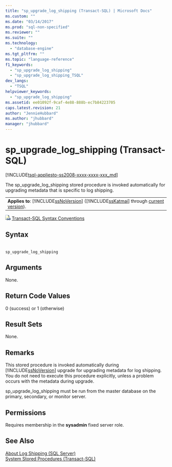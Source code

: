 ```yaml
---
title: "sp_upgrade_log_shipping (Transact-SQL) | Microsoft Docs"
ms.custom: ""
ms.date: "03/14/2017"
ms.prod: "sql-non-specified"
ms.reviewer: ""
ms.suite: ""
ms.technology: 
  - "database-engine"
ms.tgt_pltfrm: ""
ms.topic: "language-reference"
f1_keywords: 
  - "sp_upgrade_log_shipping"
  - "sp_upgrade_log_shipping_TSQL"
dev_langs: 
  - "TSQL"
helpviewer_keywords: 
  - "sp_upgrade_log_shipping"
ms.assetid: ee01092f-9caf-4e88-888b-ec7b84223705
caps.latest.revision: 21
author: "JennieHubbard"
ms.author: "jhubbard"
manager: "jhubbard"
---
```

# sp_upgrade_log_shipping (Transact-SQL)
[!INCLUDE[tsql-appliesto-ss2008-xxxx-xxxx-xxx_md](../../includes/tsql-appliesto-ss2008-xxxx-xxxx-xxx-md.md)]

  The sp_upgrade_log_shipping stored procedure is invoked automatically for upgrading metadata that is specific to log shipping.  
  
||  
|-|  
|**Applies to**: [!INCLUDE[ssNoVersion](../../includes/ssnoversion-md.md)] ([!INCLUDE[ssKatmai](../../includes/sskatmai-md.md)] through [current version](http://go.microsoft.com/fwlink/p/?LinkId=299658)).|  
  
 ![Topic link icon](../../database-engine/configure-windows/media/topic-link.gif "Topic link icon") [Transact-SQL Syntax Conventions](../../t-sql/language-elements/transact-sql-syntax-conventions-transact-sql.md)  
  
## Syntax  
  
```  
  
sp_upgrade_log_shipping  
```  
  
## Arguments  
 None.  
  
## Return Code Values  
 0 (success) or 1 (otherwise)  
  
## Result Sets  
 None.  
  
## Remarks  
 This stored procedure is invoked automatically during [!INCLUDE[ssNoVersion](../../includes/ssnoversion-md.md)] upgrade for upgrading metadata for log shipping. You do not need to execute this procedure explicitly, unless a problem occurs with the metadata during upgrade.  
  
 sp_upgrade_log_shipping must be run from the master database on the primary, secondary, or monitor server.  
  
## Permissions  
 Requires membership in the **sysadmin** fixed server role.  
  
## See Also  
 [About Log Shipping &#40;SQL Server&#41;](../../database-engine/log-shipping/about-log-shipping-sql-server.md)   
 [System Stored Procedures &#40;Transact-SQL&#41;](../../relational-databases/system-stored-procedures/system-stored-procedures-transact-sql.md)  
  
  